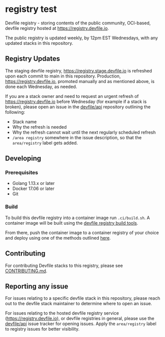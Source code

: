 # registry test
Devfile registry - storing contents of the public community, OCI-based, devfile registry hosted at https://registry.devfile.io.

The public registry is updated weekly, by 12pm EST Wednesdays, with any updated stacks in this repository.

## Registry Updates

The staging devfile registry, https://registry.stage.devfile.io is refreshed upon each commit to main in this repository. Production, https://registry.devfile.io, promoted manually and as mentioned above, is done each Wednesday, as needed.

If you are a stack owner and need to request an urgent refresh of https://registry.devfile.io before Wednesday (for example if a stack is broken), please open an issue in the [devfile/api](https://github.com/devfile/api) repository outlining the following:

- Stack name
- Why the refresh is needed
- Why the refresh cannot wait until the next regularly scheduled refresh
- `/area registry` somewhere in the issue description, so that the `area/registry` label gets added.

## Developing

### Prerequisites

- Golang 1.13.x or later
- Docker 17.06 or later
- Git

### Build

To build this devfile registry into a container image run `.ci/build.sh`. A container image will be built using the [devfile registry build tools](https://github.com/devfile/registry-support/tree/master/build-tools).

From there, push the container image to a container registry of your choice and deploy using one of the methods outlined [here](https://github.com/devfile/registry-support#deploy).

## Contributing

For contributing Devfile stacks to this registry, please see [CONTRIBUTING.md](CONTRIBUTING.md).


## Reporting any issue

For issues relating to a specific devfile stack in this repository, please reach out to the devfile stack maintainer to determine where to open an issue.

For issues relating to the hosted devfile registry service (https://registry.devfile.io), or devfile registries in general, please use the [devfile/api](https://github.com/devfile/api/) issue tracker for opening issues. Apply the `area/registry` label to registry issues for better visibility.
